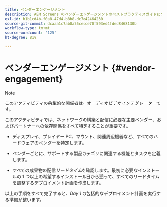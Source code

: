 ```yaml
---
title: ベンダーエンゲージメント
description: AEM Screens のベンダーエンゲージメントのベストプラクティスガイドについて説明します。
exl-id: b1b1cd4b-f0a8-47d4-b8b8-dc7e42464230
source-git-commit: dcaaa1c7ab0a55cecce70f593ed4fded8468130b
workflow-type: tm+mt
source-wordcount: '125'
ht-degree: 81%

---
```


# ベンダーエンゲージメント {#vendor-engagement}

>[!NOTE]
>このアクティビティの典型的な関係者は、オーディオビデオインテグレーターです。

このアクティビティでは、ネットワークの構築と配信に必要な主要ベンダー、およびパートナーへの依存関係をすべて特定することが重要です。

* ディスプレイ、プレイヤー PC、マウント、関連周辺機器など、すべてのハードウェアのベンダーを特定します。

* ベンダーごとに、サポートする製品カテゴリに関連する機能とタスクを定義します。

* すべての成果物の配信&#x200B;*リードタイム*&#x200B;を確認します。最初に必要なインストールの 1 つ以上の希望するインストール日から遡って、すべてのリードタイムを調整するデプロイメント計画を作成します。

以上の手順をすべて完了すると、*Day 1* の包括的なデプロイメント計画を実行する準備が整います。
